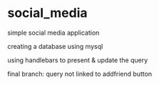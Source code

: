 # social_media
simple social media application

creating a database using mysql

using handlebars to present & update the query

final branch: query not linked to addfriend button
